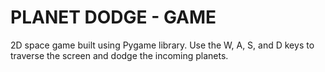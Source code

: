 # PLANET DODGE - GAME
2D space game built using Pygame library. Use the W, A, S, and D keys to traverse the screen and dodge the incoming planets.
